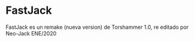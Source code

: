 # FastJack
FastJack es un remake (nueva version) de Torshammer 1.0, re editado por Neo-Jack ENE/2020
